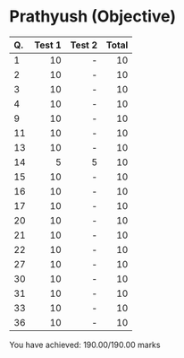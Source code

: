Prathyush (Objective)
=====================
|Q. |Test 1|Test 2|Total|
|:--|-----:|-----:|----:|
|1  |10    |-     |10   |
|2  |10    |-     |10   |
|3  |10    |-     |10   |
|4  |10    |-     |10   |
|9  |10    |-     |10   |
|11 |10    |-     |10   |
|13 |10    |-     |10   |
|14 |5     |5     |10   |
|15 |10    |-     |10   |
|16 |10    |-     |10   |
|17 |10    |-     |10   |
|20 |10    |-     |10   |
|21 |10    |-     |10   |
|22 |10    |-     |10   |
|27 |10    |-     |10   |
|30 |10    |-     |10   |
|31 |10    |-     |10   |
|33 |10    |-     |10   |
|36 |10    |-     |10   |
You have achieved: 190.00/190.00 marks